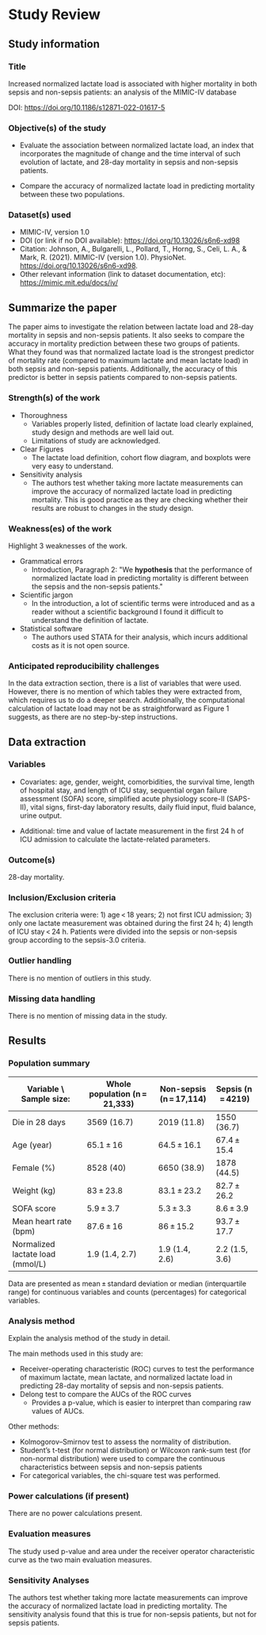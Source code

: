 # Study Review

## Study information

### Title

Increased normalized lactate load is associated with higher mortality in both sepsis and non-sepsis patients: an analysis of the MIMIC-IV database

DOI: https://doi.org/10.1186/s12871-022-01617-5

### Objective(s) of the study

- Evaluate the association between normalized lactate load, an index that incorporates the magnitude of change and the time interval of such evolution of lactate, and 28-day mortality in sepsis and non-sepsis patients. 

- Compare the accuracy of normalized lactate load in predicting mortality between these two populations.

### Dataset(s) used

- MIMIC-IV, version 1.0
- DOI (or link if no DOI available): https://doi.org/10.13026/s6n6-xd98
- Citation: Johnson, A., Bulgarelli, L., Pollard, T., Horng, S., Celi, L. A., & Mark, R. (2021). MIMIC-IV (version 1.0). PhysioNet. https://doi.org/10.13026/s6n6-xd98.
- Other relevant information (link to dataset documentation, etc): https://mimic.mit.edu/docs/iv/

## Summarize the paper

The paper aims to investigate the relation between lactate load and 28-day mortality in sepsis and non-sepsis patients. It also seeks to compare the accuracy in mortality prediction between these two groups of patients. What they found was that normalized lactate load is the strongest predictor of mortality rate (compared to maximum lactate and mean lactate load) in both sepsis and non-sepsis patients. Additionally, the accuracy of this predictor is better in sepsis patients compared to non-sepsis patients. 

### Strength(s) of the work

- Thoroughness 
    - Variables properly listed, definition of lactate load clearly explained, study design and methods are well laid out.
    - Limitations of study are acknowledged.
- Clear Figures 
    - The lactate load definition, cohort flow diagram, and boxplots were very easy to understand.  
- Sensitivity analysis
    - The authors test whether taking more lactate measurements can improve the accuracy of normalized lactate load in predicting mortality. This is good practice as they are checking whether their results are robust to changes in the study design.

### Weakness(es) of the work

Highlight 3 weaknesses of the work.

- Grammatical errors
    - Introduction, Paragraph 2: "We **hypothesis** that the performance of normalized lactate load in predicting mortality is different between the sepsis and the non-sepsis patients."
- Scientific jargon
    - In the introduction, a lot of scientific terms were introduced and as a reader without a scientific background I found it difficult to understand the definition of lactate. 
- Statistical software 
    - The authors used STATA for their analysis, which incurs additional costs as it is not open source. 

### Anticipated reproducibility challenges

In the data extraction section, there is a list of variables that were used. However, there is no mention of which tables they were extracted from, which requires us to do a deeper search. Additionally, the computational calculation of lactate load may not be as straightforward as Figure 1 suggests, as there are no step-by-step instructions.

## Data extraction

### Variables

- Covariates: age, gender, weight, comorbidities, the survival time, length of hospital stay, and length of ICU stay, sequential organ failure assessment (SOFA) score, simplified acute physiology score-II (SAPS-II), vital signs, first-day laboratory results, daily fluid input, fluid balance, urine output. 

- Additional: time and value of lactate measurement in the first 24 h of ICU admission to calculate the lactate-related parameters.

### Outcome(s)

28-day mortality.

### Inclusion/Exclusion criteria

The exclusion criteria were: 1) age < 18 years; 2) not first ICU admission; 3) only one lactate measurement was obtained during the first 24 h; 4) length of ICU stay < 24 h. Patients were divided into the sepsis or non-sepsis group according to the sepsis-3.0 criteria. 

### Outlier handling

There is no mention of outliers in this study.

### Missing data handling

There is no mention of missing data in the study.

## Results

### Population summary

Variable \ Sample size: | Whole population (n = 21,333) | Non-sepsis (n = 17,114) |	Sepsis (n = 4219) 
 --- | --- | --- | --- 
Die in 28 days | 3569 (16.7) | 2019 (11.8) | 1550 (36.7) 
Age (year) | 65.1 ± 16 | 64.5 ± 16.1 | 67.4 ± 15.4
Female (%) | 8528 (40) | 6650 (38.9) | 1878 (44.5) 
Weight (kg) | 83 ± 23.8 | 83.1 ± 23.2 | 82.7 ± 26.2 
SOFA score | 5.9 ± 3.7 | 5.3 ± 3.3 | 8.6 ± 3.9
Mean heart rate (bpm) |	87.6 ± 16 |	86 ± 15.2 |	93.7 ± 17.7
Normalized lactate load (mmol/L) | 1.9 (1.4, 2.7) |	1.9 (1.4, 2.6) | 2.2 (1.5, 3.6) 

Data are presented as mean ± standard deviation or median (interquartile range) for continuous variables and counts (percentages) for categorical variables.

### Analysis method

Explain the analysis method of the study in detail.

The main methods used in this study are: 
- Receiver-operating characteristic (ROC) curves to test the performance of maximum lactate, mean lactate, and normalized lactate load in predicting 28-day mortality of sepsis and non-sepsis patients.
- Delong test to compare the AUCs of the ROC curves 
    - Provides a p-value, which is easier to interpret than comparing raw values of AUCs.

Other methods:
- Kolmogorov–Smirnov test to assess the normality of distribution.
- Student’s t-test (for normal distribution) or Wilcoxon rank-sum test (for non-normal distribution) were used to compare the continuous characteristics between sepsis and non-sepsis patients
- For categorical variables, the chi-square test was performed.

### Power calculations (if present)

There are no power calculations present.

### Evaluation measures

The study used p-value and area under the receiver operator characteristic curve as the two main evaluation measures.

### Sensitivity Analyses

The authors test whether taking more lactate measurements can improve the accuracy of normalized lactate load in predicting mortality. The sensitivity analysis found that this is true for non-sepsis patients, but not for sepsis patients.
